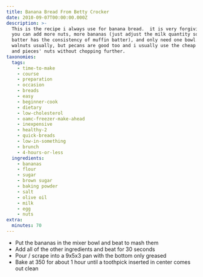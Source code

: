 ```yaml
---
title: Banana Bread From Betty Crocker
date: 2010-09-07T00:00:00.000Z
description: >-
  This is the recipe i always use for banana bread.  it is very forgiving and
  you can add more nuts, more bananas (just adjust the milk quantity so the
  batter has the consistency of muffin batter), and only need one bowl.  i use
  walnuts usually, but pecans are good too and i usually use the cheap 'whole
  and pieces' nuts without chopping further.
taxonomies:
  tags:
    - time-to-make
    - course
    - preparation
    - occasion
    - breads
    - easy
    - beginner-cook
    - dietary
    - low-cholesterol
    - oamc-freezer-make-ahead
    - inexpensive
    - healthy-2
    - quick-breads
    - low-in-something
    - brunch
    - 4-hours-or-less
  ingredients:
    - bananas
    - flour
    - sugar
    - brown sugar
    - baking powder
    - salt
    - olive oil
    - milk
    - egg
    - nuts
extra:
  minutes: 70
---
```

 - Put the bananas in the mixer bowl and beat to mash them
 - Add all of the other ingredients and beat for 30 seconds
 - Pour / scrape into a 9x5x3 pan with the bottom only greased
 - Bake at 350 for about 1 hour until a toothpick inserted in center comes out clean
